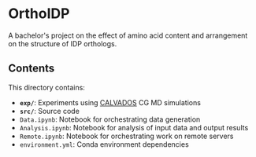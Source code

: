 # OrthoIDP
A bachelor's project on the effect of amino acid content and arrangement on the structure of IDP orthologs.

## Contents
This directory contains:
- **`exp/`**: Experiments using [CALVADOS](https://doi.org/10.1073/pnas.2111696118) CG MD simulations
- **`src/`**: Source code
- `Data.ipynb`: Notebook for orchestrating data generation
- `Analysis.ipynb`: Notebook for analysis of input data and output results
- `Remote.ipynb`: Notebook for orchestrating work on remote servers
- `environment.yml`: Conda environment dependencies
